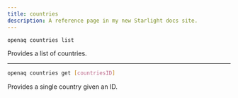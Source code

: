 ```yaml
---
title: countries
description: A reference page in my new Starlight docs site.
---
```


```sh
openaq countries list 
```

Provides a list of countries.

------
```sh
openaq countries get [countriesID] 
```

Provides a single country given an ID.
